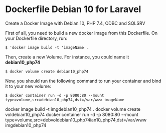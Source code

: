 # Dockerfile Debian 10 for Laravel
Create a Docker Image with Debian 10, PHP 7.4, ODBC and SQLSRV

First of all, you need to build a new docker image from this Dockerfile. On your Dockerfile directory, run: <br>

    $ 'docker image build -t 'imageName .

Then, create a new Volume. For instance, you could name it <b>debian10_php74</b> <br>

    $ docker volume create debian10_php74

Now, you should run the following command to run your container and bind it to your new volume: <br>

    $ docker container run -d -p 8080:80 --mount type=volume,src=debian10_php74,dst=/var/www imageName


docker image build -t imgdebian10_php74 .
docker volume create voldebian10_php74
docker container run -d -p 8080:80 --mount type=volume,src=debvoldebian10_php74ian10_php74,dst=/var/www  imgdebian10_php74    
